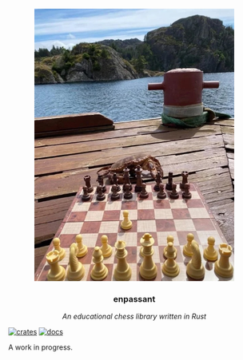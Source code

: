 <div align="center">
    <br/>
    <img src="./etc/media/crab.jpg" alt="ferris plays chess" width="400"/>
    <h3>enpassant</h3>
    <p><em>An educational chess library written in Rust</em></p>
</div>

[![crates](https://img.shields.io/crates/v/enpassant?style=flat-square)](https://crates.io/crates/enpassant)
[![docs](https://img.shields.io/docsrs/enpassant?style=flat-square)](https://docs.rs/enpassant/latest/enpassant/)

A work in progress.
